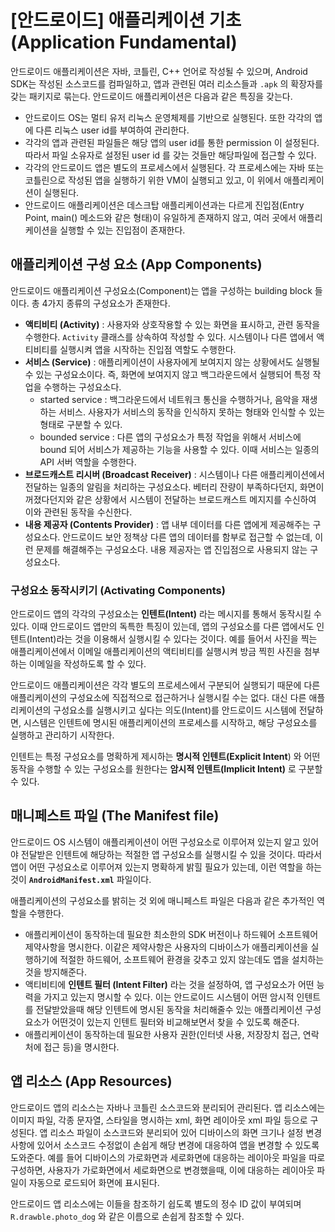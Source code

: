 # [안드로이드] 애플리케이션 기초 (Application Fundamental)

안드로이드 애플리케이션은 자바, 코틀린, C++ 언어로 작성될 수 있으며, Android SDK는 작성된 소스코드를 컴파일하고, 앱과 관련된 여러 리소스들과 `.apk` 의 확장자를 갖는 패키지로 묶는다. 안드로이드 애플리케이션은 다음과 같은 특징을 갖는다.

- 안드로이드 OS는 멀티 유저 리눅스 운영체제를 기반으로 실행된다. 또한 각각의 앱에 다른 리눅스 user id를 부여하여 관리한다.
- 각각의 앱과 관련된 파일들은 해당 앱의 user id를 통한 permission 이 설정된다. 따라서 파일 소유자로 설정된 user id 를 갖는 것들만 해당파일에 접근할 수 있다.
- 각각의 안드로이드 앱은 별도의 프로세스에서 실행된다. 각 프로세스에는 자바 또는 코틀린으로 작성된 앱을 실행하기 위한 VM이 실행되고 있고, 이 위에서 애플리케이션이 실행된다.
- 안드로이드 애플리케이션은 데스크탑 애플리케이션과는 다르게 진입점(Entry Point, main() 메소드와 같은 형태)이 유일하게 존재하지 않고, 여러 곳에서 애플리케이션을 실행할 수 있는 진입점이 존재한다.

## 애플리케이션 구성 요소 (App Components)

안드로이드 애플리케이션 구성요소(Component)는 앱을 구성하는 building block 들이다. 총 4가지 종류의 구성요소가 존재한다.

- **액티비티 (Activity)** : 사용자와 상호작용할 수 있는 화면을 표시하고, 관련 동작을 수행한다. `Activity` 클래스를 상속하여 작성할 수 있다. 시스템이나 다른 앱에서 액티비티를 실행시켜 앱을 시작하는 진입점 역할도 수행한다.
- **서비스 (Service)** : 애플리케이션이 사용자에게 보여지지 않는 상황에서도 실행될 수 있는 구성요소이다. 즉, 화면에 보여지지 않고 백그라운드에서 실행되어 특정 작업을 수행하는 구성요소다.
  - started service : 백그라운드에서 네트워크 통신을 수행하거나, 음악을 재생하는 서비스. 사용자가 서비스의 동작을 인식하지 못하는 형태와 인식할 수 있는 형태로 구분할 수 있다.
  - bounded service : 다른 앱의 구성요소가 특정 작업을 위해서 서비스에 bound 되어 서비스가 제공하는 기능을 사용할 수 있다. 이때 서비스는 일종의 API 서버 역할을 수행한다.
- **브로드캐스트 리시버 (Broadcast Receiver)** : 시스템이나 다른 애플리케이션에서 전달하는 일종의 알림을 처리하는 구성요소다. 베터리 잔량이 부족하다던지, 화면이 꺼졌다던지와 같은 상황에서 시스템이 전달하는 브로드캐스트 메지지를 수신하여 이와 관련된 동작을 수신한다.
- **내용 제공자 (Contents Provider)** : 앱 내부 데이터를 다른 앱에게 제공해주는 구성요소다. 안드로이드 보안 정책상 다른 앱의 데이터를 함부로 접근할 수 없는데, 이런 문제를 해결해주는 구성요소다. 내용 제공자는 앱 진입점으로 사용되지 않는 구성요소다.

### 구성요소 동작시키기 (Activating Components)

안드로이드 앱의 각각의 구성요소는 **인텐트(Intent)** 라는 메시지를 통해서 동작시킬 수 있다. 이때 안드로이드 앱만의 독특한 특징이 있는데, 앱의 구성요소를 다른 앱에서도 인텐트(Intent)라는 것을 이용해서 실행시킬 수 있다는 것이다. 예를 들어서 사진을 찍는 애플리케이션에서 이메일 애플리케이션의 액티비티를 실행시켜 방금 찍힌 사진을 첨부하는 이메일을 작성하도록 할 수 있다.

안드로이드 애플리케이션은 각각 별도의 프로세스에서 구분되어 실행되기 때문에 다른 애플리케이션의 구성요소에 직접적으로 접근하거나 실행시킬 수는 없다. 대신 다른 애플리케이션의 구성요소를 실행시키고 싶다는 의도(Intent)를 안드로이드 시스템에 전달하면, 시스템은 인텐트에 명시된 애플리케이션의 프로세스를 시작하고, 해당 구성요소를 실행하고 관리하기 시작한다.

인텐트는 특정 구성요소를 명확하게 제시하는 **명시적 인텐트(Explicit Intent**) 와 어떤 동작을 수행할 수 있는 구성요소를 원한다는 **암시적 인텐트(Implicit Intent)** 로 구분할 수 있다.

## 매니페스트 파일 (The Manifest file)

안드로이드 OS 시스템이 애플리케이션이 어떤 구성요소로 이루어져 있는지 알고 있어야 전달받은 인텐트에 해당하는 적절한 앱 구성요소를 실행시킬 수 있을 것이다. 따라서 앱이 어떤 구성요소로 이루어져 있는지 명확하게 밝힐 필요가 있는데, 이런 역할을 하는 것이 **`AndroidManifest.xml`** 파일이다.

애플리케이션의 구성요소를 밝히는 것 외에 매니페스트 파일은 다음과 같은 추가적인 역할을 수행한다.

- 애플리케이션이 동작하는데 필요한 최소한의 SDK 버전이나 하드웨어 소프트웨어 제약사항을 명시한다. 이같은 제약사항은 사용자의 디바이스가 애플리케이션을 실행하기에 적절한 하드웨어, 소프트웨어 환경을 갖추고 있지 않는데도 앱을 설치하는 것을 방지해준다.
- 액티비티에 **인텐트 필터 (Intent Filter)** 라는 것을 설정하여, 앱 구성요소가 어떤 능력을 가지고 있는지 명시할 수 있다. 이는 안드로이드 시스템이 어떤 암시적 인텐트를 전달받았을때 해당 인텐트에 명시된 동작을 처리해줄수 있는 애플리케이션 구성요소가 어떤것이 있는지 인텐트 필터와 비교해보면서 찾을 수 있도록 해준다.
- 애플리케이션이 동작하는데 필요한 사용자 권한(인터넷 사용, 저장장치 접근, 연락처에 접근 등)을 명시한다.

## 앱 리소스 (App Resources)

안드로이드 앱의 리소스는 자바나 코틀린 소스코드와 분리되어 관리된다. 앱 리소스에는 이미지 파일, 각종 문자열, 스타일을 명시하는 xml, 화면 레이아웃 xml 파일 등으로 구성된다. 앱 리소스 파일이 소스코드와 분리되어 있어 디바이스의 화면 크기나 설정 변경사항에 있어서 소스코드 수정없이 손쉽게 해당 변경에 대응하여 앱을 변경할 수 있도록 도와준다. 예를 들어 디바이스의 가로화면과 세로화면에 대응하는 레이아웃 파일을 따로 구성하면, 사용자가 가로화면에서 세로화면으로 변경했을때, 이에 대응하는 레이아웃 파일이 자동으로 로드되어 화면에 표시된다.

안드로이드 앱 리소스에는 이들을 참조하기 쉽도록 별도의 정수 ID 값이 부여되며 `R.drawble.photo_dog` 와 같은 이름으로 손쉽게 참조할 수 있다.
